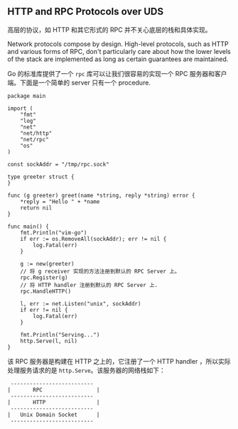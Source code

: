 ## HTTP and RPC Protocols over UDS

高层的协议，如 HTTP 和其它形式的 RPC 并不关心底层的栈和具体实现。

Network protocols compose by design. High-level protocols, such as HTTP and various forms of RPC, don't particularly care about how the lower levels of the stack are implemented as long as certain guarantees are maintained.

Go 的标准库提供了一个 `rpc` 库可以让我们很容易的实现一个 RPC 服务器和客户端。下面是一个简单的 server 只有一个 procedure.

```
package main

import (
	"fmt"
	"log"
	"net"
	"net/http"
	"net/rpc"
	"os"
)

const sockAddr = "/tmp/rpc.sock"

type greeter struct {
}

func (g greeter) greet(name *string, reply *string) error {
	*reply = "Hello " + *name
	return nil
}

func main() {
	fmt.Println("vim-go")
	if err := os.RemoveAll(sockAddr); err != nil {
		log.Fatal(err)
	}

	g := new(greeter)
	// 将 g receiver 实现的方法注册到默认的 RPC Server 上。
	rpc.Register(g)
	// 将 HTTP handler 注册到默认的 RPC Server 上.
	rpc.HandleHTTP()

	l, err := net.Listen("unix", sockAddr)
	if err != nil {
		log.Fatal(err)
	}

	fmt.Println("Serving...")
	http.Serve(l, nil)
}
```

该 RPC 服务器是构建在 HTTP 之上的，它注册了一个 HTTP handler ，所以实际处理服务请求的是 `http.Serve`。该服务器的网络栈如下：

     --------------------------
    |       RPC                 |
     --------------------------
    |       HTTP                |
     --------------------------
    |   Unix Domain Socket      |
     --------------------------
